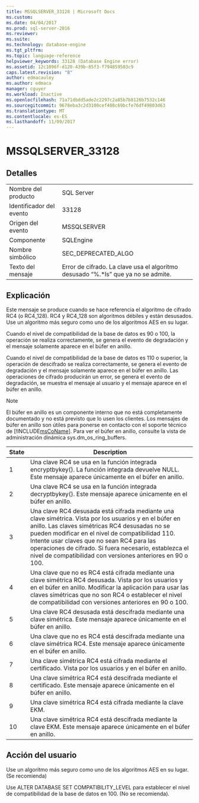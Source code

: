 ```yaml
---
title: MSSQLSERVER_33128 | Microsoft Docs
ms.custom: 
ms.date: 04/04/2017
ms.prod: sql-server-2016
ms.reviewer: 
ms.suite: 
ms.technology: database-engine
ms.tgt_pltfrm: 
ms.topic: language-reference
helpviewer_keywords: 33128 (Database Engine error)
ms.assetid: 12c1096f-d120-439b-85f3-f794859503c9
caps.latest.revision: "8"
author: edmacauley
ms.author: edmaca
manager: cguyer
ms.workload: Inactive
ms.openlocfilehash: 71a71dbdd5ade2c2297c2a85b7b8126b7532c146
ms.sourcegitcommit: 9678eba3c2d3100cef408c69bcfe76df49803d63
ms.translationtype: MT
ms.contentlocale: es-ES
ms.lasthandoff: 11/09/2017
---
```

# <a name="mssqlserver33128"></a>MSSQLSERVER_33128
  
## <a name="details"></a>Detalles  
  
|||  
|-|-|  
|Nombre del producto|SQL Server|  
|Identificador del evento|33128|  
|Origen del evento|MSSQLSERVER|  
|Componente|SQLEngine|  
|Nombre simbólico|SEC_DEPRECATED_ALGO|  
|Texto del mensaje|Error de cifrado. La clave usa el algoritmo desusado “%.*ls” que ya no se admite.|  
  
## <a name="explanation"></a>Explicación  
Este mensaje se produce cuando se hace referencia el algoritmo de cifrado RC4 (o RC4_128). RC4 y RC4_128 son algoritmos débiles y están desusados. Use un algoritmo más seguro como uno de los algoritmos AES en su lugar.  
  
Cuando el nivel de compatibilidad de la base de datos es 90 o 100, la operación se realiza correctamente, se genera el evento de degradación y el mensaje solamente aparece en el búfer en anillo.  
  
Cuando el nivel de compatibilidad de la base de datos es 110 o superior, la operación de descifrado se realiza correctamente, se genera el evento de degradación y el mensaje solamente aparece en el búfer en anillo. Las operaciones de cifrado producirán un error, se genera el evento de degradación, se muestra el mensaje al usuario y el mensaje aparece en el búfer en anillo.  
  
> [!NOTE]  
> El búfer en anillo es un componente interno que no está completamente documentado y no está previsto que lo usen los clientes. Los mensajes de búfer en anillo son útiles para ponerse en contacto con el soporte técnico de [!INCLUDE[msCoName](../../includes/msconame-md.md)]. Para ver el búfer en anillo, consulte la vista de administración dinámica sys.dm_os_ring_buffers.  
  
|State|Description|  
|---------|---------------|  
|1|Una clave RC4 se usa en la función integrada encryptbykey(). La función integrada devuelve NULL. Este mensaje aparece únicamente en el búfer en anillo.|  
|2|Una clave RC4 se usa en la función integrada decryptbykey(). Este mensaje aparece únicamente en el búfer en anillo.|  
|3|Una clave RC4 desusada está cifrada mediante una clave simétrica. Vista por los usuarios y en el búfer en anillo. Las claves simétricas RC4 desusadas no se pueden modificar en el nivel de compatibilidad 110. Intente usar claves que no sean RC4 para las operaciones de cifrado. Si fuera necesario, establezca el nivel de compatibilidad con versiones anteriores en 90 o 100.|  
|4|Una clave que no es RC4 está cifrada mediante una clave simétrica RC4 desusada. Vista por los usuarios y en el búfer en anillo. Modificar la aplicación para usar las claves simétricas que no son RC4 o establecer el nivel de compatibilidad con versiones anteriores en 90 o 100.|  
|5|Una clave RC4 desusada está descifrada mediante una clave simétrica. Este mensaje aparece únicamente en el búfer en anillo.|  
|6|Una clave que no es RC4 está descifrada mediante una clave simétrica RC4. Este mensaje aparece únicamente en el búfer en anillo.|  
|7|Una clave simétrica RC4 está cifrada mediante el certificado. Vista por los usuarios y en el búfer en anillo.|  
|8|Una clave simétrica RC4 está descifrada mediante el certificado. Este mensaje aparece únicamente en el búfer en anillo.|  
|9|Una clave simétrica RC4 está cifrada mediante la clave EKM.|  
|10|Una clave simétrica RC4 está descifrada mediante la clave EKM. Este mensaje aparece únicamente en el búfer en anillo.|  
  
## <a name="user-action"></a>Acción del usuario  
Use un algoritmo más seguro como uno de los algoritmos AES en su lugar. (Se recomienda)  
  
Use ALTER DATABASE SET COMPATIBILITY_LEVEL para establecer el nivel de compatibilidad de la base de datos en 100. (No se recomienda).  
  

